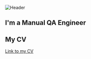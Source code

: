 ![Header](https://github.com/immergor/Iryna-Horban/blob/master/assets/photo_2022-08-30.png)

## I'm a Manual QA Engineer

## My CV 
[Link to my CV]( https://drive.google.com/file/d/1zlMLYeG1KOLe7n6wzCV0Rnb1G2bOZO3r/view?usp=share_link)

